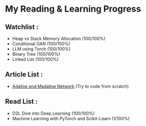 # My Reading & Learning Progress

## Watchlist :
- Heap vs Stack Memory Allocation (100/100%)
- Conditional GAN (100/100%)
- LLM using Torch (100/100%)
- Binary Tree (100/100%)
- Linked List (100/100%)

## Article List :
- [Adaline and Madaline Network](https://www.geeksforgeeks.org/adaline-and-madaline-network/) (Try to code from scratch)

## Read List :
- D2L Dive into Deep Learning (100/100%)
- Machine Learning with PyTorch and Scikit-Learn (1/100%)
